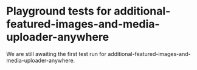 # Playground tests for additional-featured-images-and-media-uploader-anywhere
We are still awaiting the first test run for additional-featured-images-and-media-uploader-anywhere.
